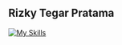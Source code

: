 ## Rizky Tegar Pratama 

[![My Skills](https://skillicons.dev/icons?i=nginx,wordpress,php,laravel,nodejs,jquery,react,express,js,ts,gcp,aws,bash,postgres,mysql,tailwind,bootstrap&theme=light&perline=9)](https://github.com/rizkytegar)
